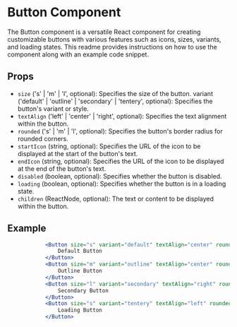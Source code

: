 # Button Component

The Button component is a versatile React component for creating customizable buttons with various features such as icons, sizes, variants, and loading states. This readme provides instructions on how to use the component along with an example code snippet.

## Props

- `size` ('s' | 'm' | 'l', optional): Specifies the size of the button.
variant ('default' | 'outline' | 'secondary' | 'tentery', optional): Specifies the button's variant or style.
- `textAlign` ('left' | 'center' | 'right', optional): Specifies the text alignment within the button.
- `rounded` ('s' | 'm' | 'l', optional): Specifies the button's border radius for rounded corners.
- `startIcon` (string, optional): Specifies the URL of the icon to be displayed at the start of the button's text.
- `endIcon` (string, optional): Specifies the URL of the icon to be displayed at the end of the button's text.
- `disabled` (boolean, optional): Specifies whether the button is disabled.
- `loading` (boolean, optional): Specifies whether the button is in a loading state.
- `children` (ReactNode, optional): The text or content to be displayed within the button.

## Example 

```jsx
            <Button size="s" variant="default" textAlign="center" rounded="s">
                Default Button
            </Button>
            <Button size="m" variant="outline" textAlign="center" rounded="m" startIcon="start-icon.png">
                Outline Button
            </Button>
            <Button size="l" variant="secondary" textAlign="right" rounded="l" endIcon="end-icon.png">
                Secondary Button
            </Button>
            <Button size="s" variant="tentery" textAlign="left" rounded="s" loading>
                Loading Button
            </Button>
```